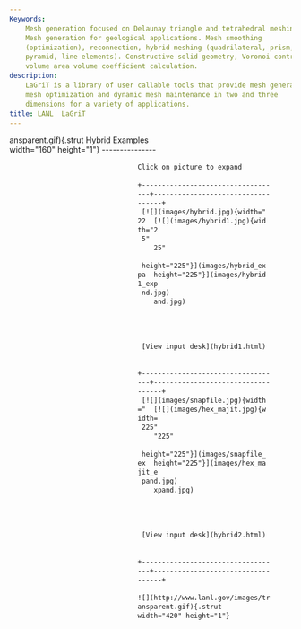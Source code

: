 ```yaml
---
Keywords: 
    Mesh generation focused on Delaunay triangle and tetrahedral meshing.
    Mesh generation for geological applications. Mesh smoothing
    (optimization), reconnection, hybrid meshing (quadrilateral, prism,
    pyramid, line elements). Constructive solid geometry, Voronoi control
    volume area volume coefficient calculation.
description: 
    LaGriT is a library of user callable tools that provide mesh generation,
    mesh optimization and dynamic mesh maintenance in two and three
    dimensions for a variety of applications.
title: LANL  LaGriT 
---
```


<div id="content-org">


 ansparent.gif){.strut              Hybrid Examples                   
 width="160" height="1"}            ---------------                   

                                    Click on picture to expand        

                                    +-------------------------------- 
                                    ---+----------------------------- 
                                    ------+                           
                                     [![](images/hybrid.jpg){width=" 
                                    22  [![](images/hybrid1.jpg){wid 
                                    th="2                            
                                     5"                              
                                        25"                          

                                     height="225"}](images/hybrid_ex 
                                    pa  height="225"}](images/hybrid 
                                    1_exp                            
                                     nd.jpg)                         
                                        and.jpg)                     




                                     [View input desk](hybrid1.html) 


                                    +-------------------------------- 
                                    ---+----------------------------- 
                                    ------+                           
                                     [![](images/snapfile.jpg){width 
                                    ="  [![](images/hex_majit.jpg){w 
                                    idth=                            
                                     225"                            
                                        "225"                        

                                     height="225"}](images/snapfile_ 
                                    ex  height="225"}](images/hex_ma 
                                    jit_e                            
                                     pand.jpg)                       
                                        xpand.jpg)                   




                                     [View input desk](hybrid2.html) 


                                    +-------------------------------- 
                                    ---+----------------------------- 
                                    ------+                           

                                    ![](http://www.lanl.gov/images/tr 
                                    ansparent.gif){.strut             
                                    width="420" height="1"}           


</div>
